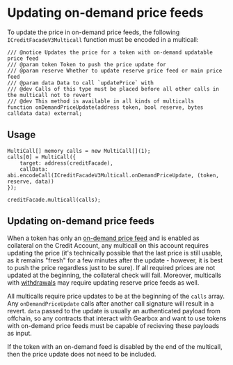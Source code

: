 # Updating on-demand price feeds

To update the price in on-demand price feeds, the following `ICreditFacadeV3Multicall` function must be encoded in a multicall:

```solidity
/// @notice Updates the price for a token with on-demand updatable price feed
/// @param token Token to push the price update for
/// @param reserve Whether to update reserve price feed or main price feed
/// @param data Data to call `updatePrice` with
/// @dev Calls of this type must be placed before all other calls in the multicall not to revert
/// @dev This method is available in all kinds of multicalls
function onDemandPriceUpdate(address token, bool reserve, bytes calldata data) external;
```

## Usage

```solidity
MultiCall[] memory calls = new MultiCall[](1);
calls[0] = MultiCall({
    target: address(creditFacade),
    callData: abi.encodeCall(ICreditFacadeV3Multicall.onDemandPriceUpdate, (token, reserve, data))
});

creditFacade.multicall(calls);
```

## Updating on-demand price feeds

When a token has only an [on-demand price feed](../../oracle/updatable-price-feed) and is enabled as collateral on the Credit Account, any multicall on this account requires updating the price (it's technically possible that the last price is still usable, as it remains "fresh" for a few minutes after the update - however, it is best to push the price regardless just to be sure). If all required prices are not updated at the beginning, the collateral check will fail. Moreover, multicalls with [withdrawals](./withdraw-collateral#collateral-check-with-safe-prices) may require updating reserve price feeds as well.

All multicalls require price updates to be at the beginning of the `calls` array. Any `onDemandPriceUpdate` calls after another call signature will result in a revert. `data` passed to the update is usually an authenticated payload from offchain, so any contracts that interact with Gearbox and want to use tokens with on-demand price feeds must be capable of recieving these payloads as input.

If the token with an on-demand feed is disabled by the end of the multicall, then the price update does not need to be included.